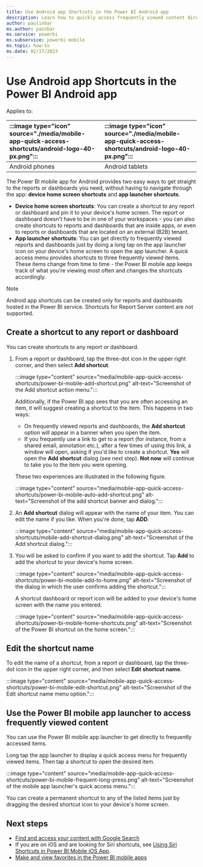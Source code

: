 ```yaml
---
title: Use Android app Shortcuts in the Power BI Android app
description: Learn how to quickly access frequently viewed content directly with Power BI report and dashboard shortcuts.
author: paulinbar
ms.author: painbar
ms.service: powerbi
ms.subservice: powerbi-mobile
ms.topic: how-to
ms.date: 02/17/2023
---
```


# Use Android app Shortcuts in the Power BI Android app

Applies to:

| :::image type="icon" source="./media/mobile-app-quick-access-shortcuts/android-logo-40-px.png"::: | :::image type="icon" source="./media/mobile-app-quick-access-shortcuts/android-logo-40-px.png"::: |
|:--- |:--- |
| Android phones |Android tablets |

The Power BI mobile app for Android provides two easy ways to get straight to the reports or dashboards you need, without having to navigate through the app: **device home screen shortcuts** and **app launcher shortcuts**.

* **Device home screen shortcuts**: You can create a shortcut to any report or dashboard and pin it to your device's home screen. The report or dashboard doesn't have to be in one of your workspaces - you can also create shortcuts to reports and dashboards that are inside apps, or even to reports or dashboards that are located on an external (B2B) tenant.
* **App launcher shortcuts**: You can get directly to frequently viewed reports and dashboards just by doing a long tap on the app launcher icon on your device's home screen to open the app launcher. A quick access menu provides shortcuts to three frequently viewed items. These items change from time to time - the Power BI mobile app keeps track of what you're viewing most often and changes the shortcuts accordingly.

 >[!NOTE]
 > Android app shortcuts can be created only for reports and dashboards hosted in the Power BI service. Shortcuts for Report Server content are not supported.

## Create a shortcut to any report or dashboard

You can create shortcuts to any report or dashboard.

1. From a report or dashboard, tap the three-dot icon in the upper right corner, and then select **Add shortcut**.

   :::image type="content" source="media/mobile-app-quick-access-shortcuts/power-bi-mobile-add-shortcut.png" alt-text="Screenshot of the Add shortcut action menu.":::

   Additionally, if the Power BI app sees that you are often accessing an item, it will suggest creating a shortcut to the item. This happens in two ways:
   * On frequently viewed reports and dashboards, the **Add shortcut** option will appear in a banner when you open the item.
   * If you frequently use a link to get to a report (for instance, from a shared email, annotation etc.), after a few times of using this link, a window will open, asking if you'd like to create a shortcut. **Yes** will open the **Add shortcut** dialog (see next step). **Not now** will continue to take you to the item you were opening.

   These two experiences are illustrated in the following figure.

   :::image type="content" source="media/mobile-app-quick-access-shortcuts/power-bi-mobile-auto-add-shortcut.png" alt-text="Screenshot of the add shortcut banner and dialog.":::

2. An **Add shortcut** dialog will appear with the name of your item. You can edit the name if you like. When you're done, tap **ADD**.

    :::image type="content" source="media/mobile-app-quick-access-shortcuts/mobile-add-shortcut-dialog.png" alt-text="Screenshot of the Add shortcut dialog.":::

3. You will be asked to confirm if you want to add the shortcut. Tap **Add** to add the shortcut to your device's home screen.

   :::image type="content" source="media/mobile-app-quick-access-shortcuts/power-bi-mobile-add-to-home.png" alt-text="Screenshot of the dialog in which the user confirms adding the shortcut.":::

   A shortcut dashboard or report icon will be added to your device's home screen with the name you entered.

   :::image type="content" source="media/mobile-app-quick-access-shortcuts/power-bi-mobile-home-shortcuts.png" alt-text="Screenshot of the Power BI shortcut on the home screen.":::

## Edit the shortcut name

To edit the name of a shortcut, from a report or dashboard, tap the three-dot icon in the upper right corner, and then select **Edit shortcut name**.

 :::image type="content" source="media/mobile-app-quick-access-shortcuts/power-bi-mobile-edit-shortcut.png" alt-text="Screenshot of the Edit shortcut name menu option.":::

## Use the Power BI mobile app launcher to access frequently viewed content

You can use the Power BI mobile app launcher to get directly to frequently accessed items.

Long tap the app launcher to display a quick access menu for frequently viewed items. Then tap a shortcut to open the desired item.

:::image type="content" source="media/mobile-app-quick-access-shortcuts/power-bi-mobile-frequent-long-press.png" alt-text="Screenshot of the mobile app launcher's quick access menu.":::

You can create a permanent shortcut to any of the listed items just by dragging the desired shortcut icon to your device's home screen.

## Next steps

* [Find and access your content with Google Search](mobile-app-find-access-google-search.md)
* If you are on iOS and are looking for Siri shortcuts, see [Using Siri Shortcuts in Power BI Mobile iOS App](mobile-apps-ios-siri-shortcuts.md).
* [Make and view favorites in the Power BI mobile apps](mobile-apps-favorites.md)
